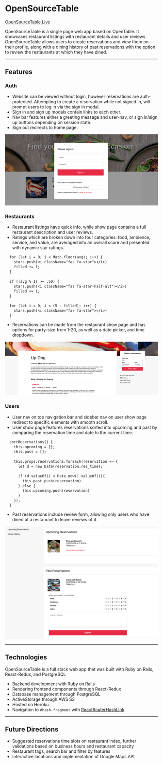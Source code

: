 # OpenSourceTable

[OpenSourceTable Live](https://opensource-table.herokuapp.com/#/)

OpenSourceTable is a single page web app based on OpenTable. It showcases restaurant listings with restaurant details and user reviews. OpenSourceTable allows users to create reservations and view them on their profile, along with a dining history of past reservations with the option to review the restaurants at which they have dined. 

***

## Features  

### Auth

* Website can be viewed without login, however reservations are auth-protected. Attempting to create a reservation while not signed in, will prompt users to log in via the sign in modal.
* Sign in and sign up modals contain links to each other.
* Nav bar features either a greeting message and user-nav, or sign in/sign up buttons depending on session state.
* Sign out redirects to home page.

![auth](https://github.com/kchhak/opensourceTable/blob/master/app/assets/images/user_auth.png?raw=true)


### Restaurants

* Restaurant listings have quick info, while show page contains a full restaurant description and user reviews.
* Ratings which are broken down into four categories: food, ambience, service, and value, are averaged into an overall score and presented with dynamic star ratings.

```
  for (let i = 0; i < Math.floor(avg); i++) {
    stars.push(<i className="fas fa-star"></i>)
    filled += 1;
  }

  if ((avg % 1) >= .50) {
    stars.push(<i className="fas fa-star-half-alt"></i>)
    filled += 1;
  }

  for (let i = 0; i < (5 - filled); i++) {
    stars.push(<i className="far fa-star"></i>)
  }
```

* Reservations can be made from the restaurant show page and has options for party-size from 1-20, as well as a date picker, and time dropdown.

![restaurant](https://github.com/kchhak/opensourceTable/blob/master/app/assets/images/restaurant.png?raw=true)


### Users 


* User nav on top navigation bar and sidebar nav on user show page redirect to specific elements with smooth scroll.
* User show page features reservations sorted into upcoming and past by comparing the reservation time and date to the current time.

```
  sortReservations() {
    this.upcoming = [];
    this.past = [];

    this.props.reservations.forEach(reservation => {
      let d = new Date(reservation.res_time);

      if (d.valueOf() < Date.now().valueOf()){
        this.past.push(reservation)
      } else {
        this.upcoming.push(reservation)
      }
    });
  }
```

* Past reservations include review form, allowing only users who have dined at a restaurant to leave reviews of it.

![user](https://github.com/kchhak/opensourceTable/blob/master/app/assets/images/user.png?raw=true)

***
## Technologies

OpenSourceTable is a full stack web app that was built with Ruby on Rails, React-Redux, and PostgreSQL

* Backend development with Ruby on Rails
* Rendering frontend components through React-Redux
* Database management through PostgreSQL
* ActiveStorage through AWS S3
* Hosted on Heroku
* Navigation to `#hash-fragment` with [ReactRouterHashLink](https://github.com/rafrex/react-router-hash-link)

***
## Future Directions

* Suggested reservations time slots on restaurant index, further validations based on business hours and restaurant capacity
* Restaurant tags, search bar and filter by features
* Interactive locations and implementation of Google Maps API